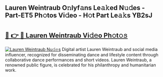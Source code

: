 ## Lauren Weintraub O𝚗lyf𝚊ns Le𝚊𝚔ed N𝚞𝚍es - Part-ET5 Ph𝚘tos Vi𝚍eo - H𝚘t Part Le𝚊𝚔s YB2sJ

# <h2><a href="http://hf4h46.feru.top/?c=Lauren+Weintraub">🔗 👉 🔴 Lauren Weintraub Vi𝚍𝚎o Ph𝚘t𝚘𝚜</a></h2>

[![Lauren Weintraub Nu𝚍𝚎s](https://i.imgur.com/0TWrTi3.gif)](http://hf4h46.feru.top/?c=Lauren+Weintraub)
Digital artist Lauren Weintraub and social media influencer, recognized for disseminating dance and lifestyle content through collaborative dance performances and short videos. Lauren Weintraub, a renowned public figure, is celebrated for his philanthropy and humanitarian work. 
